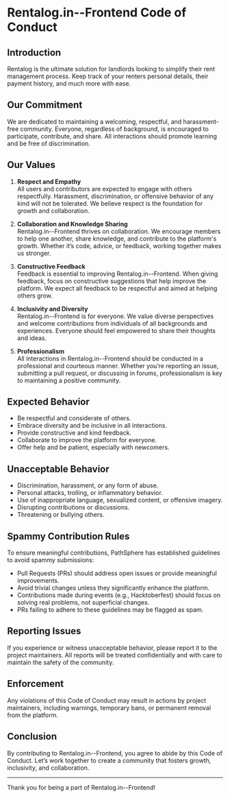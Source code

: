 # Rentalog.in--Frontend Code of Conduct

## Introduction

Rentalog is the ultimate solution for landlords looking to simplify their rent management process. Keep track of your renters personal details, their payment history, and much more with ease.
## Our Commitment

We are dedicated to maintaining a welcoming, respectful, and harassment-free community. Everyone, regardless of background, is encouraged to participate, contribute, and share. All interactions should promote learning and be free of discrimination.

## Our Values

1. **Respect and Empathy**  
   All users and contributors are expected to engage with others respectfully. Harassment, discrimination, or offensive         behavior of any kind will not be tolerated. We believe respect is the foundation for growth and collaboration.

2. **Collaboration and Knowledge Sharing**  
   Rentalog.in--Frontend thrives on collaboration. We encourage members to help one another, share knowledge, and contribute    to the platform's growth. Whether it’s code, advice, or feedback, working together makes us stronger.

3. **Constructive Feedback**  
   Feedback is essential to improving Rentalog.in--Frontend. When giving feedback, focus on constructive suggestions that       help improve the platform. We expect all feedback to be respectful and aimed at helping others grow.

4. **Inclusivity and Diversity**  
   Rentalog.in--Frontend is for everyone. We value diverse perspectives and welcome contributions from individuals of all       backgrounds and experiences. Everyone should feel empowered to share their thoughts and ideas.

5. **Professionalism**  
   All interactions in Rentalog.in--Frontend should be conducted in a professional and courteous manner. Whether you’re         reporting an issue, submitting a pull request, or discussing in forums, professionalism is key to maintaining a positive    community.

## Expected Behavior

- Be respectful and considerate of others.
- Embrace diversity and be inclusive in all interactions.
- Provide constructive and kind feedback.
- Collaborate to improve the platform for everyone.
- Offer help and be patient, especially with newcomers.

## Unacceptable Behavior

- Discrimination, harassment, or any form of abuse.
- Personal attacks, trolling, or inflammatory behavior.
- Use of inappropriate language, sexualized content, or offensive imagery.
- Disrupting contributions or discussions.
- Threatening or bullying others.

## Spammy Contribution Rules

To ensure meaningful contributions, PathSphere has established guidelines to avoid spammy submissions:

- Pull Requests (PRs) should address open issues or provide meaningful improvements.
- Avoid trivial changes unless they significantly enhance the platform.
- Contributions made during events (e.g., Hacktoberfest) should focus on solving real problems, not superficial changes.
- PRs failing to adhere to these guidelines may be flagged as spam.

## Reporting Issues

If you experience or witness unacceptable behavior, please report it to the project maintainers. All reports will be treated confidentially and with care to maintain the safety of the community.

## Enforcement

Any violations of this Code of Conduct may result in actions by project maintainers, including warnings, temporary bans, or permanent removal from the platform.

## Conclusion

By contributing to Rentalog.in--Frontend, you agree to abide by this Code of Conduct. Let’s work together to create a community that fosters growth, inclusivity, and collaboration.

---

Thank you for being a part of Rentalog.in--Frontend!
